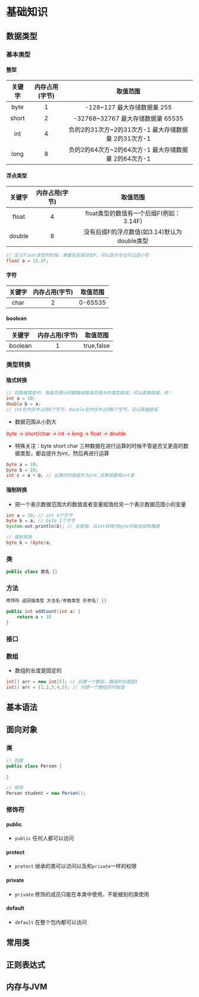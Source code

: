 # 基础知识

## 数据类型

### 基本类型
#### 整型
|   关键字     |  内存占用(字节)    |  取值范围  |
|   :---:    |  :---:       |  :---:    |
|  byte   |       1     |     -128~127 最大存储数据量 255   |
|  short     |   2     |  -32768~32767 最大存储数据量 65535  |
|  int     |    4   |     负的2的31次方~2的31次方-1  最大存储数据量 2的31次方-1  |
|  long     |    8   |     负的2的64次方~2的64次方-1  最大存储数据量 2的64次方-1  |
#### 浮点类型
|   关键字     |  内存占用(字节)    |  取值范围  |
|   :---:    |  :---:       |  :---:    |
|  float   |       4     |     float类型的数值有一个后缀F(例如：3.14F)   |
|  double     |   8     |  没有后缀F的浮点数值(如3.14)默认为double类型  |
```java
// 定义float类型的时候，需要在后缀添加F，可以是大写也可以是小写
float a = 12.2F;
```
#### 字符
|   关键字     |  内存占用(字节)    |  取值范围  |
|   :---:    |  :---:       |  :---:    |
|  char   |       2     |     0-65535   |
#### boolean
|   关键字     |  内存占用(字节)    |  取值范围  |
|   :---:    |  :---:       |  :---:    |
|  boolean   |       1     |     true,false   |

### 类型转换
#### 隐式转换
```java
// 将数据类型中，取值范围小的数据给取值范围大的类型赋值，可以直接赋值，例：
int a = 10;
double b = a;
// int在内存中占用4个字节，double在内存中占用8个字节，可以直接赋值
```
- 数据范围从小到大

<font color="red">byte -> short/char -> int -> long -> float -> double</font>
- 特殊关注：byte short char 三种数据在进行运算的时候不管是否又更高的数据类型，都会提升为int，然后再进行运算
```java
byte a = 10;
byte b = 20;
int c = a + b; // 运算的时候提升为int,结果就要用int接
```

#### 强制转换
- 把一个表示数据范围大的数值或者变量赋值给另一个表示数据范围小的变量
```java
int a = 10; // int 4个字节
byte b = a; // byte 1个字节
System.out.println(b); // 会报错，从int转换为byte可能会损失精度

// 强制转换
byte b = (byte)a; 
```
### 类
```java
public class 类名 {}
```
### 方法
```java
修饰符 返回值类型 方法名(参数类型 形参名) {}

public int addCount(int a) {
    return a + 10
}
```
### 接口
### 数组
- 数组的长度是固定的
```java
int[] arr = new int[5]; // 创建一个数组，数组的长度是5
int[] arr = {1,2,3,4,5}; // 创建一个数组同时赋值
```

## 基本语法


## 面向对象
### 类
```java
// 创建
public class Person {
    
}

// 使用
Person student = new Person();
```
### 修饰符
#### public
- `public` 任何人都可以访问

#### protect
- `protect` 继承的类可以访问以及和`private`一样的权限

#### private
- `private` 修饰的成员只能在本类中使用，不能被别的类使用

#### default
- `default` 在整个包内都可以访问

## 常用类


## 正则表达式


## 内存与JVM
